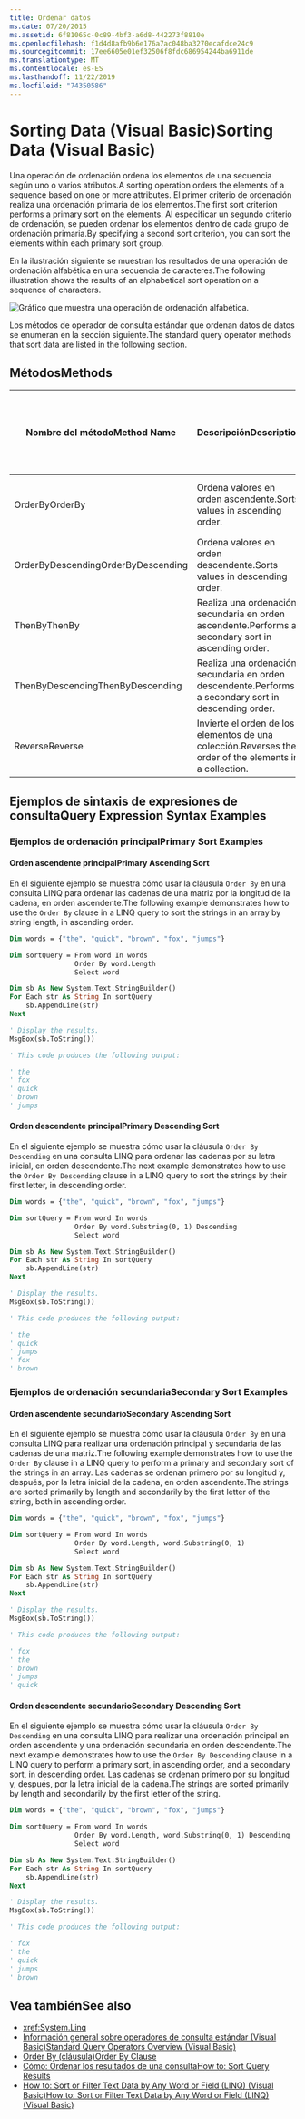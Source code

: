 ```yaml
---
title: Ordenar datos
ms.date: 07/20/2015
ms.assetid: 6f81065c-0c89-4bf3-a6d8-442273f8810e
ms.openlocfilehash: f1d4d8afb9b6e176a7ac048ba3270ecafdce24c9
ms.sourcegitcommit: 17ee6605e01ef32506f8fdc686954244ba6911de
ms.translationtype: MT
ms.contentlocale: es-ES
ms.lasthandoff: 11/22/2019
ms.locfileid: "74350586"
---
```

# <a name="sorting-data-visual-basic"></a><span data-ttu-id="c94f8-102">Sorting Data (Visual Basic)</span><span class="sxs-lookup"><span data-stu-id="c94f8-102">Sorting Data (Visual Basic)</span></span>

<span data-ttu-id="c94f8-103">Una operación de ordenación ordena los elementos de una secuencia según uno o varios atributos.</span><span class="sxs-lookup"><span data-stu-id="c94f8-103">A sorting operation orders the elements of a sequence based on one or more attributes.</span></span> <span data-ttu-id="c94f8-104">El primer criterio de ordenación realiza una ordenación primaria de los elementos.</span><span class="sxs-lookup"><span data-stu-id="c94f8-104">The first sort criterion performs a primary sort on the elements.</span></span> <span data-ttu-id="c94f8-105">Al especificar un segundo criterio de ordenación, se pueden ordenar los elementos dentro de cada grupo de ordenación primaria.</span><span class="sxs-lookup"><span data-stu-id="c94f8-105">By specifying a second sort criterion, you can sort the elements within each primary sort group.</span></span>

<span data-ttu-id="c94f8-106">En la ilustración siguiente se muestran los resultados de una operación de ordenación alfabética en una secuencia de caracteres.</span><span class="sxs-lookup"><span data-stu-id="c94f8-106">The following illustration shows the results of an alphabetical sort operation on a sequence of characters.</span></span>

![Gráfico que muestra una operación de ordenación alfabética.](./media/sorting-data/alphabetical-sort-operation.png)

<span data-ttu-id="c94f8-108">Los métodos de operador de consulta estándar que ordenan datos de datos se enumeran en la sección siguiente.</span><span class="sxs-lookup"><span data-stu-id="c94f8-108">The standard query operator methods that sort data are listed in the following section.</span></span>

## <a name="methods"></a><span data-ttu-id="c94f8-109">Métodos</span><span class="sxs-lookup"><span data-stu-id="c94f8-109">Methods</span></span>

|<span data-ttu-id="c94f8-110">Nombre del método</span><span class="sxs-lookup"><span data-stu-id="c94f8-110">Method Name</span></span>|<span data-ttu-id="c94f8-111">Descripción</span><span class="sxs-lookup"><span data-stu-id="c94f8-111">Description</span></span>|<span data-ttu-id="c94f8-112">Visual Basic Query Expression Syntax</span><span class="sxs-lookup"><span data-stu-id="c94f8-112">Visual Basic Query Expression Syntax</span></span>|<span data-ttu-id="c94f8-113">Más información</span><span class="sxs-lookup"><span data-stu-id="c94f8-113">More Information</span></span>|
|-----------------|-----------------|------------------------------------------|----------------------|
|<span data-ttu-id="c94f8-114">OrderBy</span><span class="sxs-lookup"><span data-stu-id="c94f8-114">OrderBy</span></span>|<span data-ttu-id="c94f8-115">Ordena valores en orden ascendente.</span><span class="sxs-lookup"><span data-stu-id="c94f8-115">Sorts values in ascending order.</span></span>|`Order By`|<xref:System.Linq.Enumerable.OrderBy%2A?displayProperty=nameWithType><br /><br /> <xref:System.Linq.Queryable.OrderBy%2A?displayProperty=nameWithType>|
|<span data-ttu-id="c94f8-116">OrderByDescending</span><span class="sxs-lookup"><span data-stu-id="c94f8-116">OrderByDescending</span></span>|<span data-ttu-id="c94f8-117">Ordena valores en orden descendente.</span><span class="sxs-lookup"><span data-stu-id="c94f8-117">Sorts values in descending order.</span></span>|`Order By … Descending`|<xref:System.Linq.Enumerable.OrderByDescending%2A?displayProperty=nameWithType><br /><br /> <xref:System.Linq.Queryable.OrderByDescending%2A?displayProperty=nameWithType>|
|<span data-ttu-id="c94f8-118">ThenBy</span><span class="sxs-lookup"><span data-stu-id="c94f8-118">ThenBy</span></span>|<span data-ttu-id="c94f8-119">Realiza una ordenación secundaria en orden ascendente.</span><span class="sxs-lookup"><span data-stu-id="c94f8-119">Performs a secondary sort in ascending order.</span></span>|`Order By …, …`|<xref:System.Linq.Enumerable.ThenBy%2A?displayProperty=nameWithType><br /><br /> <xref:System.Linq.Queryable.ThenBy%2A?displayProperty=nameWithType>|
|<span data-ttu-id="c94f8-120">ThenByDescending</span><span class="sxs-lookup"><span data-stu-id="c94f8-120">ThenByDescending</span></span>|<span data-ttu-id="c94f8-121">Realiza una ordenación secundaria en orden descendente.</span><span class="sxs-lookup"><span data-stu-id="c94f8-121">Performs a secondary sort in descending order.</span></span>|`Order By …, … Descending`|<xref:System.Linq.Enumerable.ThenByDescending%2A?displayProperty=nameWithType><br /><br /> <xref:System.Linq.Queryable.ThenByDescending%2A?displayProperty=nameWithType>|
|<span data-ttu-id="c94f8-122">Reverse</span><span class="sxs-lookup"><span data-stu-id="c94f8-122">Reverse</span></span>|<span data-ttu-id="c94f8-123">Invierte el orden de los elementos de una colección.</span><span class="sxs-lookup"><span data-stu-id="c94f8-123">Reverses the order of the elements in a collection.</span></span>|<span data-ttu-id="c94f8-124">No disponible.</span><span class="sxs-lookup"><span data-stu-id="c94f8-124">Not applicable.</span></span>|<xref:System.Linq.Enumerable.Reverse%2A?displayProperty=nameWithType><br /><br /> <xref:System.Linq.Queryable.Reverse%2A?displayProperty=nameWithType>|

## <a name="query-expression-syntax-examples"></a><span data-ttu-id="c94f8-125">Ejemplos de sintaxis de expresiones de consulta</span><span class="sxs-lookup"><span data-stu-id="c94f8-125">Query Expression Syntax Examples</span></span>

### <a name="primary-sort-examples"></a><span data-ttu-id="c94f8-126">Ejemplos de ordenación principal</span><span class="sxs-lookup"><span data-stu-id="c94f8-126">Primary Sort Examples</span></span>

#### <a name="primary-ascending-sort"></a><span data-ttu-id="c94f8-127">Orden ascendente principal</span><span class="sxs-lookup"><span data-stu-id="c94f8-127">Primary Ascending Sort</span></span>

<span data-ttu-id="c94f8-128">En el siguiente ejemplo se muestra cómo usar la cláusula `Order By` en una consulta LINQ para ordenar las cadenas de una matriz por la longitud de la cadena, en orden ascendente.</span><span class="sxs-lookup"><span data-stu-id="c94f8-128">The following example demonstrates how to use the `Order By` clause in a LINQ query to sort the strings in an array by string length, in ascending order.</span></span>

```vb
Dim words = {"the", "quick", "brown", "fox", "jumps"}

Dim sortQuery = From word In words
                Order By word.Length
                Select word

Dim sb As New System.Text.StringBuilder()
For Each str As String In sortQuery
    sb.AppendLine(str)
Next

' Display the results.
MsgBox(sb.ToString())

' This code produces the following output:

' the
' fox
' quick
' brown
' jumps
```

#### <a name="primary-descending-sort"></a><span data-ttu-id="c94f8-129">Orden descendente principal</span><span class="sxs-lookup"><span data-stu-id="c94f8-129">Primary Descending Sort</span></span>

<span data-ttu-id="c94f8-130">En el siguiente ejemplo se muestra cómo usar la cláusula `Order By Descending` en una consulta LINQ para ordenar las cadenas por su letra inicial, en orden descendente.</span><span class="sxs-lookup"><span data-stu-id="c94f8-130">The next example demonstrates how to use the `Order By Descending` clause in a LINQ query to sort the strings by their first letter, in descending order.</span></span>

```vb
Dim words = {"the", "quick", "brown", "fox", "jumps"}

Dim sortQuery = From word In words
                Order By word.Substring(0, 1) Descending
                Select word

Dim sb As New System.Text.StringBuilder()
For Each str As String In sortQuery
    sb.AppendLine(str)
Next

' Display the results.
MsgBox(sb.ToString())

' This code produces the following output:

' the
' quick
' jumps
' fox
' brown
```

### <a name="secondary-sort-examples"></a><span data-ttu-id="c94f8-131">Ejemplos de ordenación secundaria</span><span class="sxs-lookup"><span data-stu-id="c94f8-131">Secondary Sort Examples</span></span>

#### <a name="secondary-ascending-sort"></a><span data-ttu-id="c94f8-132">Orden ascendente secundario</span><span class="sxs-lookup"><span data-stu-id="c94f8-132">Secondary Ascending Sort</span></span>

<span data-ttu-id="c94f8-133">En el siguiente ejemplo se muestra cómo usar la cláusula `Order By` en una consulta LINQ para realizar una ordenación principal y secundaria de las cadenas de una matriz.</span><span class="sxs-lookup"><span data-stu-id="c94f8-133">The following example demonstrates how to use the `Order By` clause in a LINQ query to perform a primary and secondary sort of the strings in an array.</span></span> <span data-ttu-id="c94f8-134">Las cadenas se ordenan primero por su longitud y, después, por la letra inicial de la cadena, en orden ascendente.</span><span class="sxs-lookup"><span data-stu-id="c94f8-134">The strings are sorted primarily by length and secondarily by the first letter of the string, both in ascending order.</span></span>

```vb
Dim words = {"the", "quick", "brown", "fox", "jumps"}

Dim sortQuery = From word In words
                Order By word.Length, word.Substring(0, 1)
                Select word

Dim sb As New System.Text.StringBuilder()
For Each str As String In sortQuery
    sb.AppendLine(str)
Next

' Display the results.
MsgBox(sb.ToString())

' This code produces the following output:

' fox
' the
' brown
' jumps
' quick
```

#### <a name="secondary-descending-sort"></a><span data-ttu-id="c94f8-135">Orden descendente secundario</span><span class="sxs-lookup"><span data-stu-id="c94f8-135">Secondary Descending Sort</span></span>

<span data-ttu-id="c94f8-136">En el siguiente ejemplo se muestra cómo usar la cláusula `Order By Descending` en una consulta LINQ para realizar una ordenación principal en orden ascendente y una ordenación secundaria en orden descendente.</span><span class="sxs-lookup"><span data-stu-id="c94f8-136">The next example demonstrates how to use the `Order By Descending` clause in a LINQ query to perform a primary sort, in ascending order, and a secondary sort, in descending order.</span></span> <span data-ttu-id="c94f8-137">Las cadenas se ordenan primero por su longitud y, después, por la letra inicial de la cadena.</span><span class="sxs-lookup"><span data-stu-id="c94f8-137">The strings are sorted primarily by length and secondarily by the first letter of the string.</span></span>

```vb
Dim words = {"the", "quick", "brown", "fox", "jumps"}

Dim sortQuery = From word In words
                Order By word.Length, word.Substring(0, 1) Descending
                Select word

Dim sb As New System.Text.StringBuilder()
For Each str As String In sortQuery
    sb.AppendLine(str)
Next

' Display the results.
MsgBox(sb.ToString())

' This code produces the following output:

' fox
' the
' quick
' jumps
' brown
```

## <a name="see-also"></a><span data-ttu-id="c94f8-138">Vea también</span><span class="sxs-lookup"><span data-stu-id="c94f8-138">See also</span></span>

- <xref:System.Linq>
- [<span data-ttu-id="c94f8-139">Información general sobre operadores de consulta estándar (Visual Basic)</span><span class="sxs-lookup"><span data-stu-id="c94f8-139">Standard Query Operators Overview (Visual Basic)</span></span>](../../../../visual-basic/programming-guide/concepts/linq/standard-query-operators-overview.md)
- [<span data-ttu-id="c94f8-140">Order By (cláusula)</span><span class="sxs-lookup"><span data-stu-id="c94f8-140">Order By Clause</span></span>](../../../../visual-basic/language-reference/queries/order-by-clause.md)
- [<span data-ttu-id="c94f8-141">Cómo: Ordenar los resultados de una consulta</span><span class="sxs-lookup"><span data-stu-id="c94f8-141">How to: Sort Query Results</span></span>](../../../../visual-basic/programming-guide/language-features/linq/how-to-sort-query-results-by-using-linq.md)
- [<span data-ttu-id="c94f8-142">How to: Sort or Filter Text Data by Any Word or Field (LINQ) (Visual Basic)</span><span class="sxs-lookup"><span data-stu-id="c94f8-142">How to: Sort or Filter Text Data by Any Word or Field (LINQ) (Visual Basic)</span></span>](../../../../visual-basic/programming-guide/concepts/linq/how-to-sort-or-filter-text-data-by-any-word-or-field-linq.md)
